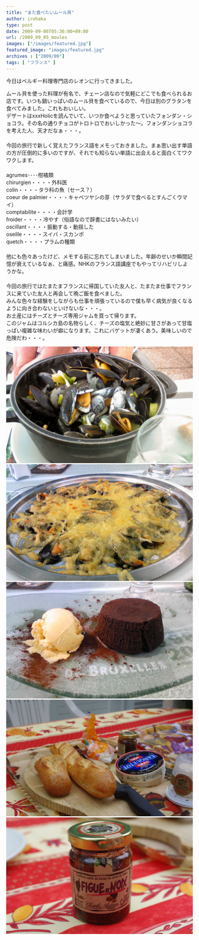 ```yaml
---
title: "また食べたいムール貝"
author: irohaka
type: post
date: 2009-09-06T05:36:00+09:00
url: /2009_09_05_moules
images: ["/images/featured.jpg"]
featured_image: "images/featured.jpg"
archives : ["2009/09"]
tags: [ "フランス" ]
---
```


今日はベルギー料理専門店のレオンに行ってきました。
 <!--more-->
ムール貝を使った料理が有名で、チェーン店なので気軽にどこでも食べられるお店です。いつも鍋いっぱいのムール貝を食べているので、今日は別のグラタンを食べてみました。これもおいしい。  
デザートはxxxHolicを読んでいて、いつか食べようと思っていたフォンダン・ショコラ。その名の通りチョコがトロトロでおいしかった～。フォンダンショコラを考えた人、天才だなぁ・・・。    
　  　  
今回の旅行で新しく覚えたフランス語をメモっておきました。まぁ思い出す単語の方が圧倒的に多いのですが、それでも知らない単語に出会えると面白くてワクワクします。  
　  
agrumes････柑橘類  
chirurgien・・・・外科医  
colin・・・・タラ科の魚（セース？）  
coeur de palmier・・・・キャベツヤシの芽（サラダで食べるとすんごくウマイ）  
comptabilite・・・・会計学  
froider・・・・冷やす（俗語なので辞書にはないみたい）  
oscillant・・・・振動する・動揺した  
oseille・・・・スイバ・スカンポ  
quetch・・・・プラムの種類  
　  
他にも色々あったけど、メモする前に忘れてしまいました。年齢のせいか瞬間記憶が衰えているなぁ、と痛感。NHKのフランス語講座でもやってリハビリしようかな。  
　  
今回の旅行ではたまたまフランスに帰国していた友人と、たまたま仕事でフランスに来ていた友人と再会して晩ご飯を食べました。  
みんな色々な経験をしながらも仕事を頑張っているので僕も早く病気が良くなるように向き合わないといけないな・・・。  
お土産にはチーズとチーズ専用ジャムを買って帰ります。  
このジャムはコルシカ島の名物らしく、チーズの塩気と絶妙に甘さがあって甘塩っぱい複雑な味わいが癖になります。これにバゲットが凄くあう。美味しいので危険だわ・・・。  

![レオンはどこにでもあるけど美味しい定番のワイン蒸し](images/2009_09_05_lesescargots01.jpg)  
![グラタンも美味しかった。](images/2009_09_05_lesescargots02.jpg)  
![フォンダンショコラ。素晴らしい。](images/2009_09_05_lesescargots03.jpg)  
![パンとチーズは無限に食べられそうです。](images/2009_09_05_lesescargots04.jpg)  
![そしてこのジャムが美味しい！](images/2009_09_05_lesescargots05.jpg)  